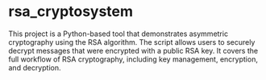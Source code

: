 # rsa_cryptosystem
This project is a Python-based tool that demonstrates asymmetric cryptography using the RSA algorithm. The script allows users to securely decrypt messages that were encrypted with a public RSA key. It covers the full workflow of RSA cryptography, including key management, encryption, and decryption.
